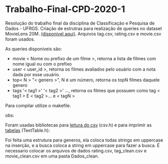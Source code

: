 # Trabalho-Final-CPD-2020-1
Resolução do trabalho final da disciplina de Classificação e Pesquisa de Dados - UFRGS.
Criação de estrutras para realização de queries no dataset MovieLens 20M. [(disponível aqui)](https://www.kaggle.com/grouplens/movielens-20m-dataset).
Arquivos tag.csv, rating.csv e movie.csv foram usados.

As queries disponíveis são:
* movie < Nome ou prefixo de um filme >, retorna a lista de filmes com nome igual ou com o prefixo
* user < user_id >, retorna os filmes avaliados pelo usuário com a nota dada por esse usuário.
* top< N > "< genero >", N é um número, retorna os topN filmes daquele genero
* tags '< tag1 >' '< tag2 >' ..., retorna os filmes que possuem como tag < tag1 > E < tag2 >... e < tagN >

Para compilar utilize o makefile.

obs:

Foram usadas bibliotecas para [leitura do csv](https://github.com/ben-strasser/fast-cpp-csv-parser) (csv.h) e para imprimir as [tabelas](https://github.com/haarcuba/cpp-text-table) (TextTable.h):



Foi feita uma estrutura para generos, ela coloca todas strings em uppercase na inserção, e a busca coloca a string em uppercase para fazer a busca.
É necessario colocar os arquivos de dados rating.csv, tag_clean.csv e movie_clean.csv em uma pasta Dados_clean.
